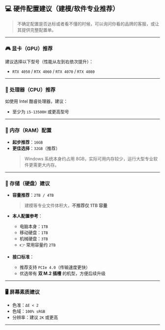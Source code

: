 ## 💻 硬件配置建议（建模/软件专业推荐）

> 不确定配置是否达标或者看不懂的时候，可以询问你看的品牌的客服，或让其提供完整配置单。

---

### 🎮 显卡（GPU）推荐  
建议选择以下型号（性能从左到右依次提升）：
- `RTX 4050` / `RTX 4060` / `RTX 4070` / `RTX 4080`

---

### 🧠 处理器（CPU）推荐  
如使用 Intel 酷睿处理器，建议：
- 至少为 `i5-13500H` 或更高型号

---

### 🧵 内存（RAM）配置  
- **起步推荐**：`16GB`
- **更佳选择**：`32GB`（推荐）  
  > Windows 系统本身约占用 8GB，实际可用内存较少，运行大型专业软件更需更大内存。

---

### 💾 存储（硬盘）建议  
- **容量推荐**：`2TB / 4TB`  
  > 建模等专业文件体积大，**不推荐仅 1TB 容量**  
- **本人配置参考**：
  - 电脑本身：`1TB`
  - 移动硬盘：`1TB`
  - 机械硬盘：`3TB`
  - 👉 常用容量约 `2TB`

- **接口标准**：
  - 推荐支持 `PCIe 4.0`（传输速度更快）
  - 优选带有 **双 M.2 插槽** 的机型，方便后续升级

---

### 🖥 屏幕素质建议  
- 色准：`ΔE < 2`
- 色域：`100% sRGB`
- 分辨率：建议 `2K` 或更高

---
```
